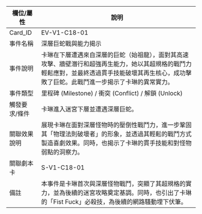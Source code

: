 | 欄位/屬性 | 說明 |
|---|---|
| Card_ID | EV-V1-C18-01 |
| 事件名稱 | 深層巨蛇戰與能力揭示 |
| 事件說明 | 卡琳在下層遭遇來自深層的巨蛇（始祖龍），面對其高速攻擊、牆壁潛行和超強再生能力，她以其超規格的戰鬥力輕鬆應對，並最終透過貫手技能破壞其再生核心，成功擊敗了巨蛇。此戰鬥進一步揭示了卡琳的異常實力。 |
| 事件類型 | 里程碑 (Milestone) / 衝突 (Conflict) / 解鎖 (Unlock) |
| 觸發要求/條件 | 卡琳進入迷宮下層並遭遇深層巨蛇。 |
| 關聯效果說明 | 展現卡琳在面對深層怪物時的壓倒性戰鬥力，進一步鞏固其「物理法則破壞者」的形象，並透過其輕鬆的戰鬥方式製造喜劇效果。同時，也揭示了卡琳的貫手技能和對怪物弱點的洞察力。 |
| 關聯劇本卡 | S-V1-C18-01 |
| 備註 | 本事件是卡琳首次與深層怪物戰鬥，突顯了其超規格的實力，並為後續的迷宮攻略奠定基調。同時，也引出了卡琳的「Fist Fuck」必殺技，為後續的網路騷動埋下伏筆。 |
